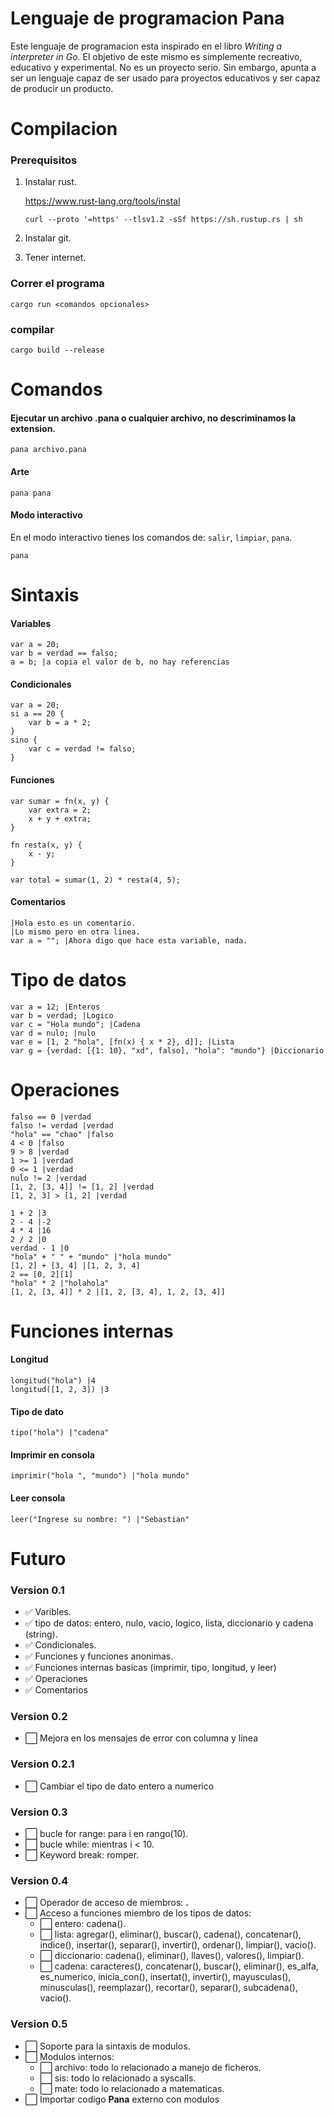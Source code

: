 # Lenguaje de programacion Pana
Este lenguaje de programacion esta inspirado en el libro *Writing a interpreter in Go*. El objetivo de este mismo es simplemente recreativo, educativo y experimental. No es un proyecto serio. Sin embargo, apunta a ser un lenguaje capaz de ser usado para proyectos educativos y ser capaz de producir un producto. 

# Compilacion
### Prerequisitos
1. Instalar rust.

    https://www.rust-lang.org/tools/instal

    ```curl --proto '=https' --tlsv1.2 -sSf https://sh.rustup.rs | sh```

2. Instalar git.
3. Tener internet.

### Correr el programa
```cargo run <comandos opcionales>```

### compilar
```cargo build --release```

# Comandos
#### Ejecutar un archivo .pana o cualquier archivo, no descriminamos la extension.
```pana archivo.pana```

#### Arte
```pana pana```

#### Modo interactivo
En el modo interactivo tienes los comandos de: `salir`, `limpiar`, `pana`.

```pana```

# Sintaxis
#### Variables
```
var a = 20;
var b = verdad == falso;
a = b; |a copia el valor de b, no hay referencias
```

#### Condicionales
```
var a = 20;
si a == 20 {
    var b = a * 2;
}
sino {
    var c = verdad != falso;
}
```
#### Funciones 
```
var sumar = fn(x, y) {
    var extra = 2;
    x + y + extra;
}

fn resta(x, y) {
    x - y;
}

var total = sumar(1, 2) * resta(4, 5);
```
#### Comentarios
```
|Hola esto es un comentario.
|Lo mismo pero en otra linea.
var a = ""; |Ahora digo que hace esta variable, nada.
```
# Tipo de datos
```
var a = 12; |Enteros
var b = verdad; |Logico
var c = "Hola mundo"; |Cadena
var d = nulo; |nulo
var e = [1, 2 "hola", [fn(x) { x * 2}, d]]; |Lista
var g = {verdad: [{1: 10}, "xd", falso], "hola": "mundo"} |Diccionario
```

# Operaciones
```
falso == 0 |verdad
falso != verdad |verdad
"hola" == "chao" |falso
4 < 0 |falso
9 > 8 |verdad
1 >= 1 |verdad 
0 <= 1 |verdad 
nulo != 2 |verdad
[1, 2, [3, 4]] != [1, 2] |verdad
[1, 2, 3] > [1, 2] |verdad

1 + 2 |3
2 - 4 |-2
4 * 4 |16
2 / 2 |0
verdad - 1 |0
"hola" + " " + "mundo" |"hola mundo"
[1, 2] + [3, 4] |[1, 2, 3, 4]
2 == [0, 2][1]
"hola" * 2 |"holahola"
[1, 2, [3, 4]] * 2 |[1, 2, [3, 4], 1, 2, [3, 4]]

```

# Funciones internas
#### Longitud
```
longitud("hola") |4
longitud([1, 2, 3]) |3
```
#### Tipo de dato
```
tipo("hola") |"cadena"
```
#### Imprimir en consola
```
imprimir("hola ", "mundo") |"hola mundo"
```
#### Leer consola
```
leer("Ingrese su nombre: ") |"Sebastian"
```

# Futuro
### Version 0.1
- ✅ Varibles.
- ✅️ tipo de datos: entero, nulo, vacio, logico, lista, diccionario y cadena (string).
- ✅ Condicionales.
- ✅ Funciones y funciones anonimas.
- ✅ Funciones internas basicas (imprimir, tipo, longitud, y leer)
- ✅ Operaciones
- ️✅️ Comentarios

### Version 0.2
- ⬜️ Mejora en los mensajes de error con columna y linea

### Version 0.2.1
- ⬜️ Cambiar el tipo de dato entero a numerico

### Version 0.3
- ⬜ bucle for range: para i en rango(10).
- ⬜ bucle while: mientras i < 10.
- ⬜ Keyword break: romper.

### Version 0.4
- ⬜ Operador de acceso de miembros: **.**
- ⬜ Acceso a funciones miembro de los tipos de datos:
    - ⬜ entero: cadena().
    - ⬜ lista: agregar(), eliminar(), buscar(), cadena(), concatenar(), indice(), insertar(), separar(), invertir(), ordenar(), limpiar(), vacio().
    - ⬜ diccionario: cadena(), eliminar(), llaves(), valores(), limpiar().
    - ⬜ cadena: caracteres(), concatenar(), buscar(), eliminar(), es_alfa, es_numerico, inicia_con(), insertat(), invertir(), mayusculas(), minusculas(), reemplazar(), recortar(), separar(), subcadena(), vacio().

### Version 0.5
- ⬜ Soporte para la sintaxis de modulos.
- ⬜ Modulos internos:
    - ⬜ archivo: todo lo relacionado a manejo de ficheros.
    - ⬜ sis: todo lo relacionado a syscalls.
    - ⬜ mate: todo lo relacionado a matematicas.
- ⬜ Importar codigo **Pana** externo con modulos